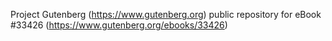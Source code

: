 Project Gutenberg (https://www.gutenberg.org) public repository for eBook #33426 (https://www.gutenberg.org/ebooks/33426)
